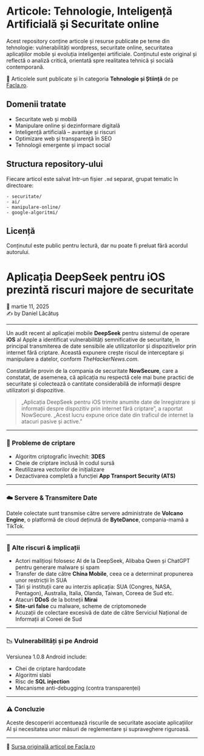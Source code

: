 # Articole: Tehnologie, Inteligență Artificială și Securitate online

Acest repository conține articole și resurse publicate pe teme din tehnologie: vulnerabilități wordpress, securitate online, securitatea aplicațiilor mobile și evoluția inteligenței artificiale. Conținutul este original și reflectă o analiză critică, orientată spre realitatea tehnică și socială contemporană.

🔗 Articolele sunt publicate și în categoria **Tehnologie și Știință** de pe [Facla.ro](https://facla.ro/category/tehnologie-si-stiinta/).

## Domenii tratate

- Securitate web și mobilă
- Manipulare online și dezinformare digitală
- Inteligență artificială – avantaje și riscuri
- Optimizare web și transparență în SEO
- Tehnologii emergente și impact social

## Structura repository-ului

Fiecare articol este salvat într-un fișier `.md` separat, grupat tematic în directoare:
```
- securitate/
- ai/
- manipulare-online/
- google-algoritmi/
```

## Licență

Conținutul este public pentru lectură, dar nu poate fi preluat fără acordul autorului.

# Aplicația DeepSeek pentru iOS prezintă riscuri majore de securitate

📅 martie 11, 2025  
✍️ by Daniel Lăcătuș  

---

Un audit recent al aplicației mobile **DeepSeek** pentru sistemul de operare **iOS** al Apple a identificat vulnerabilități semnificative de securitate, în principal transmiterea de date sensibile ale utilizatorilor și dispozitivelor prin internet fără criptare. Această expunere crește riscul de interceptare și manipulare a datelor, conform *TheHackerNews.com*.

Constatările provin de la compania de securitate **NowSecure**, care a constatat, de asemenea, că aplicația nu respectă cele mai bune practici de securitate și colectează o cantitate considerabilă de informații despre utilizatori și dispozitive.

> „Aplicația DeepSeek pentru iOS trimite anumite date de înregistrare și informații despre dispozitiv prin internet fără criptare”, a raportat NowSecure. „Acest lucru expune orice date din traficul de internet la atacuri pasive și active.”

---

### 🔐 Probleme de criptare

- Algoritm criptografic învechit: **3DES**
- Cheie de criptare inclusă în codul sursă
- Reutilizarea vectorilor de inițializare
- Dezactivarea completă a funcției **App Transport Security (ATS)**

---

### ☁️ Servere & Transmitere Date

Datele colectate sunt transmise către servere administrate de **Volcano Engine**, o platformă de cloud deținută de **ByteDance**, compania-mamă a TikTok.

---

### 🚨 Alte riscuri & implicații

- Actori malițioși folosesc AI de la DeepSeek, Alibaba Qwen și ChatGPT pentru generare malware și spam
- Transfer de date către **China Mobile**, ceea ce a determinat propunerea unor restricții în SUA
- Țări și instituții care au interzis aplicația: SUA (Congres, NASA, Pentagon), Australia, Italia, Olanda, Taiwan, Coreea de Sud etc.
- Atacuri **DDoS** de la botneții **Mirai**
- **Site-uri false** cu malware, scheme de criptomonede
- Acuzații de colectare excesivă de date de către Serviciul Național de Informații al Coreei de Sud

---

### 📉 Vulnerabilități și pe Android

Versiunea 1.0.8 Android include:
- Chei de criptare hardcodate
- Algoritmi slabi
- Risc de **SQL injection**
- Mecanisme anti-debugging (contra transparenței)

---

### ⚠️ Concluzie

Aceste descoperiri accentuează riscurile de securitate asociate aplicațiilor AI și necesitatea unor măsuri de reglementare și supraveghere riguroasă.

---

📎 [Sursa originală articol pe Facla.ro](https://facla.ro/aplicatia-deepseek-pentru-ios-prezinta-riscuri-majore-de-securitate/)

